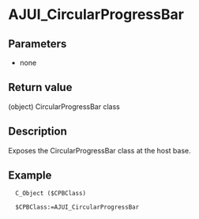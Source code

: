 ﻿<!-- AJUI_CircularProgressBar ( ) -> CircularProgressBar class  -->

# AJUI_CircularProgressBar

## Parameters

 *  none

## Return value

(object) CircularProgressBar class

## Description

Exposes the CircularProgressBar class at the host base.

## Example

```
  C_Object ($CPBClass)
  
  $CPBClass:=AJUI_CircularProgressBar
```